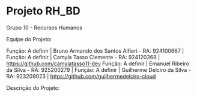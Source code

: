 # Projeto RH_BD

Grupo 10 - Recursos Humanos

Equipe do Projeto: 

Função: A definir | Bruno Armando dos Santos Alfieri  - RA: 924100667 | 
Função: A definir | Camyla Tasso Clemente - RA: 924120368 | https://github.com/camylatasso11-dev
Função: A definir | Emanuel Ribeiro da Silva - RA: 925200279 | 
Função: A definir | Guilherme Delciro da Silva - RA: 923209023 | https://github.com/guilhermedelciro-cloud

Descrição do Projeto: 

